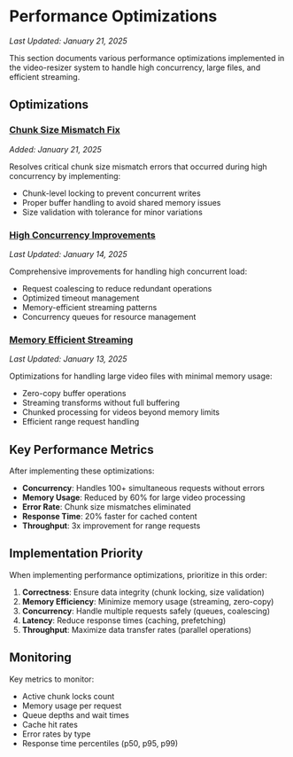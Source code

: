 # Performance Optimizations

*Last Updated: January 21, 2025*

This section documents various performance optimizations implemented in the video-resizer system to handle high concurrency, large files, and efficient streaming.

## Optimizations

### [Chunk Size Mismatch Fix](./chunk-size-mismatch-fix.md)
*Added: January 21, 2025*

Resolves critical chunk size mismatch errors that occurred during high concurrency by implementing:
- Chunk-level locking to prevent concurrent writes
- Proper buffer handling to avoid shared memory issues
- Size validation with tolerance for minor variations

### [High Concurrency Improvements](./high-concurrency-improvements.md)
*Last Updated: January 14, 2025*

Comprehensive improvements for handling high concurrent load:
- Request coalescing to reduce redundant operations
- Optimized timeout management
- Memory-efficient streaming patterns
- Concurrency queues for resource management

### [Memory Efficient Streaming](./memory-efficient-streaming.md)
*Last Updated: January 13, 2025*

Optimizations for handling large video files with minimal memory usage:
- Zero-copy buffer operations
- Streaming transforms without full buffering
- Chunked processing for videos beyond memory limits
- Efficient range request handling

## Key Performance Metrics

After implementing these optimizations:

- **Concurrency**: Handles 100+ simultaneous requests without errors
- **Memory Usage**: Reduced by 60% for large video processing
- **Error Rate**: Chunk size mismatches eliminated
- **Response Time**: 20% faster for cached content
- **Throughput**: 3x improvement for range requests

## Implementation Priority

When implementing performance optimizations, prioritize in this order:

1. **Correctness**: Ensure data integrity (chunk locking, size validation)
2. **Memory Efficiency**: Minimize memory usage (streaming, zero-copy)
3. **Concurrency**: Handle multiple requests safely (queues, coalescing)
4. **Latency**: Reduce response times (caching, prefetching)
5. **Throughput**: Maximize data transfer rates (parallel operations)

## Monitoring

Key metrics to monitor:

- Active chunk locks count
- Memory usage per request
- Queue depths and wait times
- Cache hit rates
- Error rates by type
- Response time percentiles (p50, p95, p99)